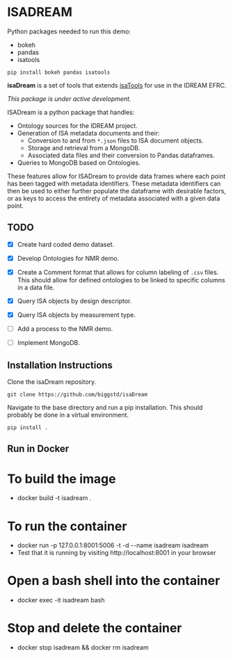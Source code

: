 # ISADREAM


Python packages needed to run this demo:

+ bokeh
+ pandas
+ isatools

`pip install bokeh pandas isatools`


**isaDream** is a set of tools that extends [isaTools](https://github.com/ISA-tools/isa-api)
for use in the IDREAM EFRC.

_This package is under active development._

ISADream is a python package that handles:
* Ontology sources for the IDREAM project.
* Generation of ISA metadata documents and their:
	* Conversion to and from `*.json` files to ISA document objects.
	* Storage and retrieval from a MongoDB.
	* Associated data files and their conversion to Pandas dataframes.
* Queries to MongoDB based on Ontologies.

These features allow for ISADream to provide data frames where each point
has been tagged with metadata identifiers. These metadata identifiers can
then be used to either further populate the dataframe with desirable factors,
or as keys to access the entirety of metadata associated with a given
data point.


## TODO

- [x] Create hard coded demo dataset.
- [x] Develop Ontologies for NMR demo.
- [x] Create a Comment format that allows for column labeling of `.csv` files.
	  This should allow for defined ontologies to be linked to specific columns
	  in a data file.
- [x] Query ISA objects by design descriptor.
- [x] Query ISA objects by measurement type.
- [ ] Add a process to the NMR demo.
- [ ] Implement MongoDB.


## Installation Instructions

Clone the isaDream repository.
```
git clone https://github.com/biggstd/isaDream
```

Navigate to the base directory and run a pip installation.
This should probably be done in a virtual environment.
```
pip install .
```

## Run in Docker
# To build the image
- docker build -t isadream .

# To run the container
- docker run -p 127.0.0.1:8001:5006 -t -d --name isadream isadream
- Test that it is running by visiting http://localhost:8001 in your browser

# Open a bash shell into the container
- docker exec -it isadream bash

# Stop and delete the container
- docker stop isadream && docker rm isadream

